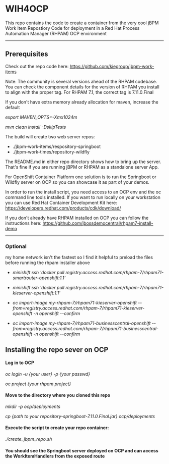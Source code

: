 # WIH4OCP
This repo contains the code to create a container from the very cool jBPM Work Item Repostiory Code for deployment in a Red Hat Process Automation Manager (RHPAM) OCP environment

---
## Prerequisites
Check out the repo code here:
<https://github.com/kiegroup/jbpm-work-items>

Note: The community is several versions ahead of the RHPAM codebase. You can check the component details for the version of RHPAM you install to align with the proper tag. For RHPAM 7.1, the correct tag is 7.11.0.Final

If you don't have extra memory already allocation for maven, increase the default

*export MAVEN_OPTS=-Xmx1024m*

*mvn clean install -DskipTests*

The build will create two web server repos:

- ./jbpm-work-items/respository-springboot
- ./jbpm-work-times/repository-wildfly

The README.md in either repo directory shows how to bring up the server. That's fine if you are running jBPM or RHPAM as a standalone server App.


For OpenShift Container Platform one solution is to run the Springboot or Wildfly server on OCP so you can showcase it as part of your demos.

In order to run the install script, you need access to an OCP env and the oc command line tools installed. If you want to run locally on your workstation you can use Red Hat Container Development Kit here: <https://developers.redhat.com/products/cdk/download/>

If you don't already have RHPAM installed on OCP you can follow the instructions here:
<https://github.com/jbossdemocentral/rhpam7-install-demo>

---
### Optional
my home network isn't the fastest so I find it helpful to preload the files before running the rhpam installer above

- _minishift ssh 'docker pull registry.access.redhat.com/rhpam-7/rhpam71-smartrouter-openshift:1.1'_

- _minishift ssh 'docker pull registry.access.redhat.com/rhpam-7/rhpam71-kieserver-openshift:1.1'_

- _oc import-image my-rhpam-7/rhpam71-kieserver-openshift --from=registry.access.redhat.com/rhpam-7/rhpam71-kieserver-openshift -n openshift --confirm_

- _oc import-image my-rhpam-7/rhpam71-businesscentral-openshift --from=registry.access.redhat.com/rhpam-7/rhpam71-businesscentral-openshift -n openshift --confirm_

## Installing the repo sever on OCP

#### Log in to OCP
_oc login -u {your user} -p {your passwd}_

_oc project {your rhpam project}_

#### Move to the directory where you cloned this repo

_mkdir -p ocp/deployments_

_cp {path to your repository-springboot-7.11.0.Final.jar} ocp/deployments_

#### Execute the script to create your repo container:

_./create_jbpm_repo.sh_

#### You should see the Springboot server deployed on OCP and can access the WorkItemHandlers from the exposed route






